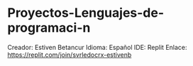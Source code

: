 # Proyectos-Lenguajes-de-programaci-n
Creador: Estiven Betancur
Idioma: Español
IDE: Replit
Enlace: https://replit.com/join/svrledocrx-estivenb
